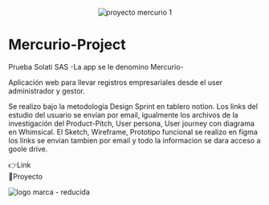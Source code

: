 <div align="center">

![proyecto mercurio 1](https://github.com/DIGORACCOON4279/MercurioGUI/assets/88150970/7e71e18e-9f0e-4775-885c-61cbbc41e93f)

</div> 
  
# Mercurio-Project

Prueba Solati SAS -La app se le denomino Mercurio-

Aplicación web para llevar registros empresariales desde el user administrador y gestor.

Se realizo bajo la metodología Design Sprint en tablero notion. Los links del estudio del usuario se envían por email, igualmente los archivos de la investigación del Product-Pitch, User persona, User journey con diagrama en Whimsical. El Sketch, Wireframe, Prototipo funcional se realizo en figma los links se envian tambien por email y todo la informacion se dara acceso a goole drive.

👉Link  </br>
🚀Proyecto 


![logo marca - reducida](https://github.com/DIGORACCOON4279/MercurioGUI/assets/88150970/e8492f0f-bf40-4810-ab83-fea9f0dfe61e)

